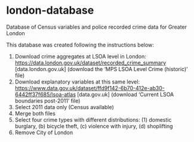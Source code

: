 # london-database
Database of Census variables and police recorded crime data for Greater London

This database was created following the instructions below:
1.	Download crime aggregates at LSOA level in London: https://data.london.gov.uk/dataset/recorded_crime_summary [data.london.gov.uk] (download the ‘MPS LSOA Level Crime (historic)’ file)
2.	Download explanatory variables at this same level: https://www.data.gov.uk/dataset/ffd9f142-6b70-412e-ab30-6442ff37f685/lsoa-atlas [data.gov.uk] (download ‘Current LSOA boundaries post-2011’ file)
3.	Select 2011 data only (Census available)
4.	Merge both files
5.	Select four crime types with different distributions: (1) domestic burglary, (b) bicycle theft, (c) violence with injury, (d) shoplifting
6.	Remove City of London
